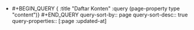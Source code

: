 - #+BEGIN_QUERY
  {
  :title "Daftar Konten"
  :query (page-property type "content")}
  #+END_QUERY
  query-sort-by:: page
  query-sort-desc:: true
  query-properties:: [:page :updated-at]
